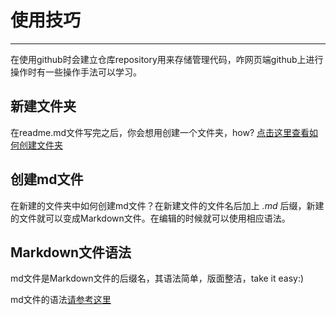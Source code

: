# 使用技巧
-----
在使用github时会建立仓库repository用来存储管理代码，咋网页端github上进行操作时有一些操作手法可以学习。
## 新建文件夹

在readme.md文件写完之后，你会想用创建一个文件夹，how? [点击这里查看如何创建文件夹](https://blog.csdn.net/y_bccl27/article/details/87980986)
## 创建md文件
在新建的文件夹中如何创建md文件？在新建文件的文件名后加上 *.md* 后缀，新建的文件就可以变成Markdown文件。在编辑的时候就可以使用相应语法。
## Markdown文件语法
md文件是Markdown文件的后缀名，其语法简单，版面整洁，take it easy:)

md文件的语法[请参考这里](https://www.cnblogs.com/liugang-vip/p/6337580.html)

